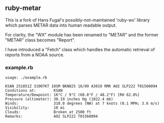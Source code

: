 ## ruby-metar

This is a fork of Hans Fugal's possibly-not-maintained 'ruby-wx' library
which parses METAR data into human readable output.
 
For clarity, the "WX" module has been renamed to "METAR" and the former "METAR" class becomes "Report".

I have introduced a "Fetch" class which handles the automatic retrieval of reports from a NOAA source.

### example.rb

    usage: ./example.rb 
 
    KSAN 251851Z 31007KT 10SM BKN025 16/09 A3019 RMK AO2 SLP222 T01560094 
    Conditions at:        KSAN
    Temperature/Dewpoint: 16°C / 9°C (60.8°F / 48.2°F) [RH 62.8%]
    Pressure (altimeter): 30.19 inches Hg (1022.4 mb)
    Winds:                310.0 degrees (NW) at 7 knots (8.1 MPH; 3.6 m/s)
    Visibility:           10 mi
    Clouds:               Broken at 2500 ft
    Remarks:              AO2 SLP222 T01560094
